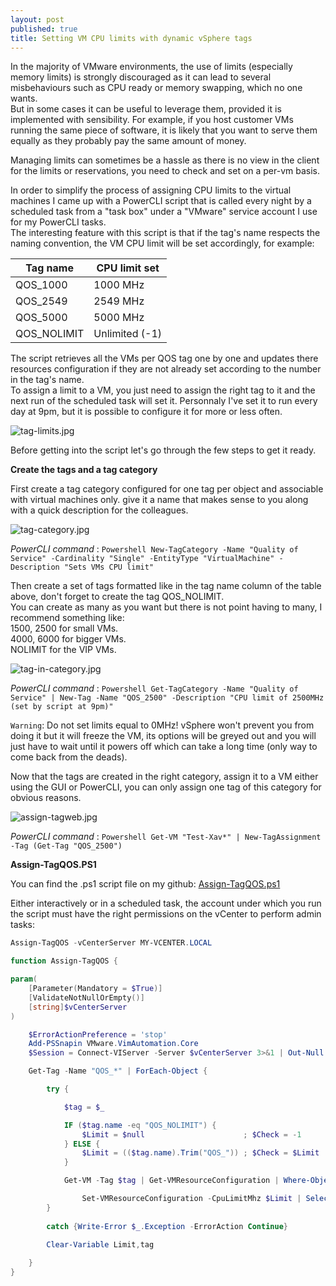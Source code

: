 ```yaml
---
layout: post
published: true
title: Setting VM CPU limits with dynamic vSphere tags
---
```

In the majority of VMware environments, the use of limits (especially memory limits) is strongly discouraged as it can lead to several misbehaviours such as CPU ready or memory swapping, which no one wants.  
But in some cases it can be useful to leverage them, provided it is implemented with sensibility. For example, if you host customer VMs running the same piece of software, it is likely that you want to serve them equally as they probably pay the same amount of money.  

Managing limits can sometimes be a hassle as there is no view in the client for the limits or reservations, you need to check and set on a per-vm basis.

In order to simplify the process of assigning CPU limits to the virtual machines I came up with a PowerCLI script that is called every night by a scheduled task from a "task box" under a "VMware" service account I use for my PowerCLI tasks.  
The interesting feature with this script is that if the tag's name respects the naming convention, the VM CPU limit will be set accordingly, for example:

| Tag name    | CPU limit set  |
|-------------|----------------|
| QOS_1000    | 1000 MHz       |
| QOS_2549    | 2549 MHz       |
| QOS_5000    | 5000 MHz       |
| QOS_NOLIMIT | Unlimited (-1) |

The script retrieves all the VMs per QOS tag one by one and updates there resources configuration if they are not already set according to the number in the tag's name.  
To assign a limit to a VM, you just need to assign the right tag to it and the next run of the scheduled task will set it. Personnaly I've set it to run every day at 9pm, but it is possible to configure it for more or less often.

![tag-limits.jpg]({{site.baseurl}}/img/tag-limits.jpg)

Before getting into the script let's go through the few steps to get it ready.

**Create the tags and a tag category**

First create a tag category configured for one tag per object and associable with virtual machines only. give it a name that makes sense to you along with a quick description for the colleagues.

![tag-category.jpg]({{site.baseurl}}/img/tag-category.jpg)

_PowerCLI command_ : ```Powershell
New-TagCategory -Name "Quality of Service" -Cardinality "Single" -EntityType "VirtualMachine" -Description "Sets VMs CPU limit" ```

Then create a set of tags formatted like in the tag name column of the table above, don't forget to create the tag QOS_NOLIMIT.  
You can create as many as you want but there is not point having to many, I recommend something like:  
1500, 2500 for small VMs.  
4000, 6000 for bigger VMs.  
NOLIMIT for the VIP VMs.

![tag-in-category.jpg]({{site.baseurl}}/img/tag-in-category.jpg)

_PowerCLI command_ : ```Powershell
Get-TagCategory -Name "Quality of Service" | New-Tag -Name "QOS_2500" -Description "CPU limit of 2500MHz (set by script at 9pm)" ```

```Warning```: Do not set limits equal to 0MHz! vSphere won't prevent you from doing it but it will freeze the VM, its options will be greyed out and you will just have to wait until it powers off which can take a long time (only way to come back from the deads).

Now that the tags are created in the right category, assign it to a VM either using the GUI or PowerCLI, you can only assign one tag of this category for obvious reasons.

![assign-tagweb.jpg]({{site.baseurl}}/img/assign-tagweb.jpg)

_PowerCLI command_ : ```Powershell
Get-VM "Test-Xav*" | New-TagAssignment -Tag (Get-Tag "QOS_2500") ```

**Assign-TagQOS.PS1**

You can find the .ps1 script file on my github: [Assign-TagQOS.ps1](https://github.com/vxav/Scripting/blob/master/Assign-TagQOS.ps1)  

Either interactively or in a scheduled task, the account under which you run the script must have the right permissions on the vCenter to perform admin tasks:

```Powershell
Assign-TagQOS -vCenterServer MY-VCENTER.LOCAL
```

```Powershell
function Assign-TagQOS {

param(
    [Parameter(Mandatory = $True)]
    [ValidateNotNullOrEmpty()]
    [string]$vCenterServer
)

    $ErrorActionPreference = 'stop'
    Add-PSSnapin VMware.VimAutomation.Core
    $Session = Connect-VIServer -Server $vCenterServer 3>&1 | Out-Null

    Get-Tag -Name "QOS_*" | ForEach-Object {

        try {

            $tag = $_

            IF ($tag.name -eq "QOS_NOLIMIT") {
                $Limit = $null                      ; $Check = -1
            } ELSE {
                $Limit = (($tag.name).Trim("QOS_")) ; $Check = $Limit
            }

            Get-VM -Tag $tag | Get-VMResourceConfiguration | Where-Object {$_.CpuLimitMhz -ne $Check} |

                Set-VMResourceConfiguration -CpuLimitMhz $Limit | Select-Object VM,@{l='Tag';e={$tag.name}},CpuLimitMhz
        }
    
        catch {Write-Error $_.Exception -ErrorAction Continue}

        Clear-Variable Limit,tag
    
    }
} 
```